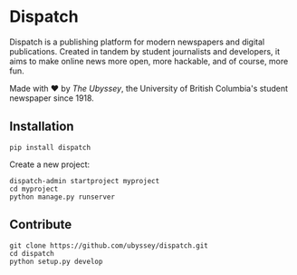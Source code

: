 Dispatch
=====================

Dispatch is a publishing platform for modern newspapers and digital publications. Created in tandem by student journalists and developers, it aims to make online news more open, more hackable, and of course, more fun.

Made with :heart: by _The Ubyssey_, the University of British Columbia's student newspaper since 1918.

## Installation

```
pip install dispatch
```

Create a new project:

```
dispatch-admin startproject myproject
cd myproject
python manage.py runserver
```

## Contribute

```
git clone https://github.com/ubyssey/dispatch.git
cd dispatch
python setup.py develop
```


